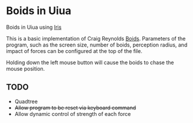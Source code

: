 # Boids in Uiua
Boids in Uiua using [Iris](https://github.com/Marcos-cat/iris)

This is a basic implementation of Craig Reynolds [Boids](https://en.wikipedia.org/wiki/Boids). Parameters of the program, such as the screen size, number of boids, perception radius, and impact of forces can be configured at the top of the file. 

Holding down the left mouse button will cause the boids to chase the mouse position. 

## TODO

- Quadtree
- <s>Allow program to be reset via keyboard command</s>
- Allow dynamic control of strength of each force
